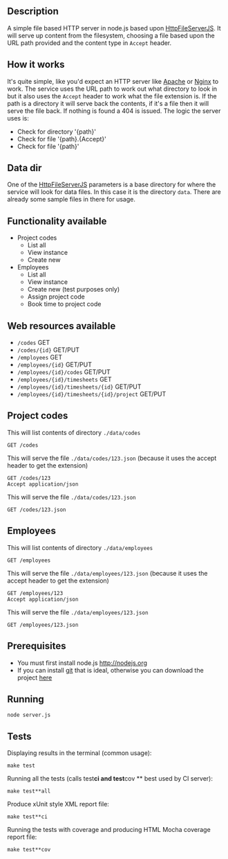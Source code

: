 ## Description
A simple file based HTTP server in node.js based upon [HttpFileServerJS](https://github.com/BoyCook/HttpFileServerJS).
It will serve up content from the filesystem, choosing a file based upon the URL path provided and the content type in `Accept` header.

## How it works
It's quite simple, like you'd expect an HTTP server like [Apache](http://httpd.apache.org) or [Nginx](http://nginx.org) to work.
The service uses the URL path to work out what directory to look in but it also uses the `Accept` header to work what the file extension is.
If the path is a directory it will serve back the contents, if it's a file then it will serve the file back.
If nothing is found a 404 is issued. The logic the server uses is:

* Check for directory '{path}'
* Check for file '{path}.{Accept}'
* Check for file '{path}'

## Data dir
One of the [HttpFileServerJS](https://github.com/BoyCook/HttpFileServerJS) parameters is a base directory for where the
service will look for data files. In this case it is the directory `data`. There are already some sample files in there for usage.

## Functionality available
* Project codes
    * List all
    * View instance
    * Create new
* Employees
    * List all
    * View instance
    * Create new (test purposes only)
    * Assign project code
    * Book time to project code

##  Web resources available
* `/codes` GET
* `/codes/{id}` GET/PUT
* `/employees` GET
* `/employees/{id}` GET/PUT
* `/employees/{id}/codes` GET/PUT
* `/employees/{id}/timesheets` GET
* `/employees/{id}/timesheets/{id}` GET/PUT
* `/employees/{id}/timesheets/{id}/project` GET/PUT

## Project codes

This will list contents of directory `./data/codes`

    GET /codes

This will serve the file `./data/codes/123.json` (because it uses the accept header to get the extension)

    GET /codes/123
    Accept application/json

This will serve the file `./data/codes/123.json`

    GET /codes/123.json

## Employees

This will list contents of directory `./data/employees`

    GET /employees

This will serve the file `./data/employees/123.json` (because it uses the accept header to get the extension)

    GET /employees/123
    Accept application/json

This will serve the file `./data/employees/123.json`

    GET /employees/123.json

## Prerequisites

* You must first install node.js http://nodejs.org
* If you can install [git](http://git**scm.com) that is ideal, otherwise you can download the project [here](https://github.com/BoyCook/ProjectCodesStub/archive/master.zip)

## Running

    node server.js

## Tests

Displaying results in the terminal (common usage):

    make test

Running all the tests (calls test**ci and test**cov ** best used by CI server):

    make test**all

Produce xUnit style XML report file:

    make test**ci

Running the tests with coverage and producing HTML Mocha coverage report file:

    make test**cov
